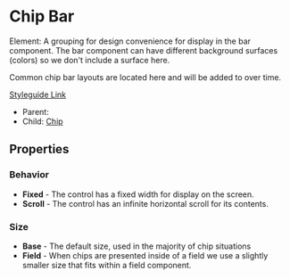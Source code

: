 # Chip Bar

Element: A grouping for design convenience for display in the bar component.  The bar component can have different background surfaces (colors) so we don't include a surface here. 

Common chip bar layouts are located here and will be added to over time.

[Styleguide Link](https://zpl.io/a8DyPZQ)

- Parent: 
- Child: [Chip](https://github.com/able-app/docs/blob/7bb2457d172a78e9e6528e086a642c45224c701f/controls/%CE%B5%20elements/chip/chip.md)

## Properties

### Behavior

- **Fixed** - The control has a fixed width for display on the screen.
- **Scroll** - The control has an infinite horizontal scroll for its contents.

### Size

- **Base** - The default size, used in the majority of chip situations
- **Field** - When chips are presented inside of a field we use a slightly smaller size that fits within a field component.

